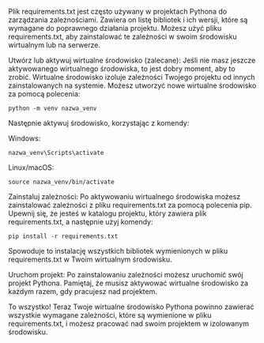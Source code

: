 Plik requirements.txt jest często używany w projektach Pythona do zarządzania zależnościami. Zawiera on listę bibliotek i ich wersji, które są wymagane do poprawnego działania projektu. Możesz użyć pliku requirements.txt, aby zainstalować te zależności w swoim środowisku wirtualnym lub na serwerze.

Utwórz lub aktywuj wirtualne środowisko (zalecane): Jeśli nie masz jeszcze aktywowanego wirtualnego środowiska, to jest dobry moment, aby to zrobić. Wirtualne środowisko izoluje zależności Twojego projektu od innych zainstalowanych na systemie. Możesz utworzyć nowe wirtualne środowisko za pomocą polecenia:

```
python -m venv nazwa_venv
```
Następnie aktywuj środowisko, korzystając z komendy:

Windows:
```
nazwa_venv\Scripts\activate
```

Linux/macOS:
```
source nazwa_venv/bin/activate
```

Zainstaluj zależności: Po aktywowaniu wirtualnego środowiska możesz zainstalować zależności z pliku requirements.txt za pomocą polecenia pip. Upewnij się, że jesteś w katalogu projektu, który zawiera plik requirements.txt, a następnie użyj komendy:

```
pip install -r requirements.txt
```
Spowoduje to instalację wszystkich bibliotek wymienionych w pliku requirements.txt w Twoim wirtualnym środowisku.

Uruchom projekt: Po zainstalowaniu zależności możesz uruchomić swój projekt Pythona. Pamiętaj, że musisz aktywować wirtualne środowisko za każdym razem, gdy pracujesz nad projektem.

To wszystko! Teraz Twoje wirtualne środowisko Pythona powinno zawierać wszystkie wymagane zależności, które są wymienione w pliku requirements.txt, i możesz pracować nad swoim projektem w izolowanym środowisku.
